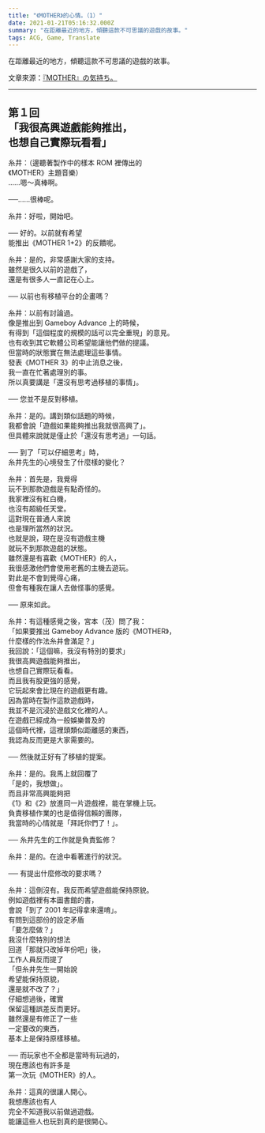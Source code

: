 ```yaml
---
title: "《MOTHER》的心情。（1）"
date: 2021-01-21T05:16:32.000Z
summary: "在距離最近的地方，傾聽這款不可思議的遊戲的故事。"
tags: ACG, Game, Translate
---
```


在距離最近的地方，傾聽這款不可思議的遊戲的故事。

文章來源：[『MOTHER』の気持ち。](https://www.1101.com/MOTHER/MOTHER_itoi.html)

---

## 第１回 <br/>「我很高興遊戲能夠推出，<br/>也想自己實際玩看看」

糸井：（邊聽著製作中的樣本 ROM 裡傳出的<br/>
《MOTHER》主題音樂）<br/>
……嗯～真棒啊。

──……很棒呢。

糸井：好啦，開始吧。

── 好的。以前就有希望<br/>
能推出《MOTHER 1+2》的反饋呢。

糸井：是的，非常感謝大家的支持。<br/>
雖然是很久以前的遊戲了，<br/>
還是有很多人一直記在心上。

── 以前也有移植平台的企畫嗎？

糸井：以前有討論過。<br/>
像是推出到 Gameboy Advance 上的時候，<br/>
有得到「這個程度的規模的話可以完全重現」的意見。<br/>
也有收到其它軟體公司希望能讓他們做的提議。<br/>
但當時的狀態實在無法處理這些事情。<br/>
發表《MOTHER 3》的中止消息之後，<br/>
我一直在忙著處理別的事。<br/>
所以真要講是「還沒有思考過移植的事情」。

── 您並不是反對移植。

糸井：是的。講到類似話題的時候，<br/>
我都會說「遊戲如果能夠推出我就很高興了」。<br/>
但具體來說就是僅止於「還沒有思考過」一句話。

── 到了「可以仔細思考」時，<br/>
糸井先生的心境發生了什麼樣的變化？

糸井：首先是，我覺得<br/>
玩不到那款遊戲是有點奇怪的。<br/>
我家裡沒有紅白機，<br/>
也沒有超級任天堂。<br/>
這對現在普通人來說<br/>
也是理所當然的狀況。<br/>
也就是說，現在是沒有遊戲主機<br/>
就玩不到那款遊戲的狀態。<br/>
雖然還是有喜歡《MOTHER》的人，<br/>
我很感激他們會使用老舊的主機去遊玩。<br/>
對此是不會到覺得心痛，<br/>
但會有種我在讓人去做怪事的感覺。

── 原來如此。

糸井：有這種感覺之後，宮本（茂）問了我：<br/>
「如果要推出 Gameboy Advance 版的《MOTHER》，<br/>
什麼樣的作法糸井會滿足？」<br/>
我回說：「這個嘛，我沒有特別的要求」<br/>
我很高興遊戲能夠推出，<br/>
也想自己實際玩看看。<br/>
而且我有股更強的感覺，<br/>
它玩起來會比現在的遊戲更有趣。<br/>
因為當時在製作這款遊戲時，<br/>
我並不是沉浸於遊戲文化裡的人。<br/>
在遊戲已經成為一般娛樂普及的<br/>
這個時代裡，這裡頭類似距離感的東西，<br/>
我認為反而更是大家需要的。

── 然後就正好有了移植的提案。

糸井：是的。我馬上就回覆了<br/>
「是的，我想做」。<br/>
而且非常高興能夠把<br/>
《1》和《2》放進同一片遊戲裡，能在掌機上玩。<br/>
負責移植作業的也是值得信賴的團隊，<br/>
我當時的心情就是「拜託你們了！」。

── 糸井先生的工作就是負責監修？

糸井：是的。在途中看著進行的狀況。

── 有提出什麼修改的要求嗎？

糸井：這倒沒有。我反而希望遊戲能保持原貌。<br/>
例如遊戲裡有本圖書館的書，<br/>
會說「到了 2001 年記得拿來還唷」。<br/>
有問到這部份的設定矛盾<br/>
「要怎麼做？」<br/>
我沒什麼特別的想法<br/>
回道「那就只改掉年份吧」後，<br/>
工作人員反而提了<br/>
「但糸井先生一開始說<br/>
希望能保持原貌，<br/>
還是就不改了？」<br/>
仔細想過後，確實<br/>
保留這種誤差反而更好。<br/>
雖然還是有修正了一些<br/>
一定要改的東西，<br/>
基本上是保持原樣移植。

── 而玩家也不全都是當時有玩過的，<br/>
現在應該也有許多是<br/>
第一次玩《MOTHER》的人。

糸井：這真的很讓人開心。<br/>
我想應該也有人<br/>
完全不知道我以前做過遊戲。<br/>
能讓這些人也玩到真的是很開心。
